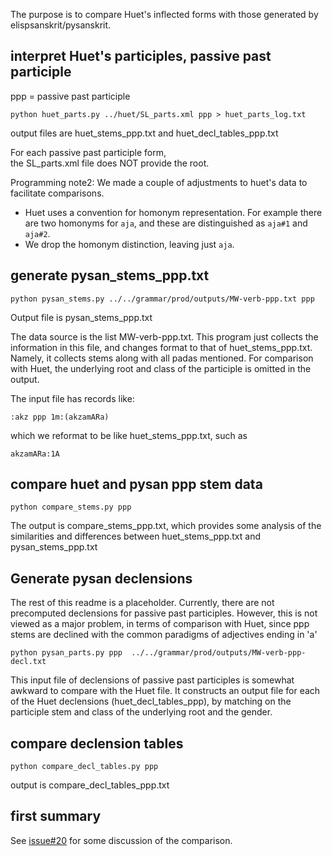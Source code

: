
The purpose is to compare Huet's inflected forms with those generated by
elispsanskrit/pysanskrit.

## interpret Huet's participles, passive past participle

ppp =  passive past participle

```
python huet_parts.py ../huet/SL_parts.xml ppp > huet_parts_log.txt
```
output files are huet_stems_ppp.txt and huet_decl_tables_ppp.txt

For each passive past participle form,  
the SL_parts.xml file does NOT provide the root.  

Programming note2: We made a couple of adjustments to huet's data to 
facilitate comparisons.
* Huet uses a convention for homonym representation. For example there 
  are two homonyms for `aja`, and these are distinguished as `aja#1` and
  `aja#2`.   
* We drop the homonym distinction, leaving just `aja`.

## generate pysan_stems_ppp.txt

```
python pysan_stems.py ../../grammar/prod/outputs/MW-verb-ppp.txt ppp
```
Output file is pysan_stems_ppp.txt

The data source is the list MW-verb-ppp.txt.
This program just collects the information in this file, and changes
format to that of huet_stems_ppp.txt.  Namely, it collects stems along
with all padas mentioned.  For comparison with Huet, the underlying root
and class of the participle is omitted in the output.

The input file has records like:
```
:akz ppp 1m:(akzamARa)
```
which we reformat to be like huet_stems_ppp.txt, such as
```
akzamARa:1A
```


## compare huet and pysan ppp stem data
```
python compare_stems.py ppp
```
The output is compare_stems_ppp.txt, which provides some analysis of the
similarities and differences between huet_stems_ppp.txt and
pysan_stems_ppp.txt

## Generate pysan declensions

The rest of this readme is a placeholder. Currently, there are not
precomputed declensions for passive past participles.  However, this
is not viewed as a major problem, in terms of comparison with Huet, since
ppp stems are declined with the common paradigms of adjectives ending in 'a'


```
python pysan_parts.py ppp  ../../grammar/prod/outputs/MW-verb-ppp-decl.txt

```
This input file of declensions of passive past participles is somewhat awkward to compare with the Huet file.  It constructs an output file for each
of the Huet declensions (huet_decl_tables_ppp), by matching on the
participle stem and class of the underlying root and the gender.

##  compare declension tables
```
python compare_decl_tables.py ppp 
```

output is compare_decl_tables_ppp.txt

## first summary

See [issue#20](https://github.com/funderburkjim/elispsanskrit/issues/20) for some discussion of the comparison.



